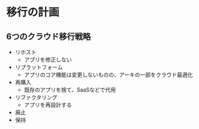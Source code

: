 # 移行の計画

## 6つのクラウド移行戦略

- リホスト
  - アプリを修正しない
- リプラットフォーム
  - アプリのコア機能は変更しないものの、アーキの一部をクラウド最適化
- 再購入
  - 既存のアプリを捨て、SaaSなどで代用
- リファクタリング
  - アプリを再設計する
- 廃止
- 保持
